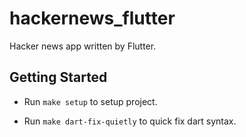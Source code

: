 # hackernews_flutter

Hacker news app written by Flutter.

## Getting Started

- Run `make setup` to setup project.

- Run `make dart-fix-quietly` to quick fix dart syntax.
